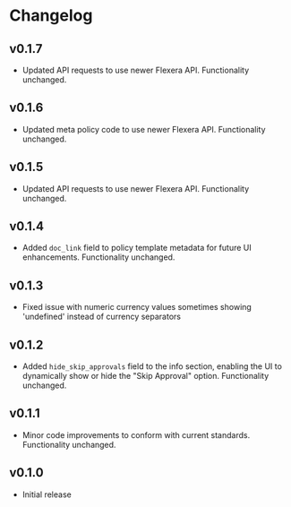 # Changelog

## v0.1.7

- Updated API requests to use newer Flexera API. Functionality unchanged.

## v0.1.6

- Updated meta policy code to use newer Flexera API. Functionality unchanged.

## v0.1.5

- Updated API requests to use newer Flexera API. Functionality unchanged.

## v0.1.4

- Added `doc_link` field to policy template metadata for future UI enhancements. Functionality unchanged.

## v0.1.3

- Fixed issue with numeric currency values sometimes showing 'undefined' instead of currency separators

## v0.1.2

- Added `hide_skip_approvals` field to the info section, enabling the UI to dynamically show or hide the "Skip Approval" option. Functionality unchanged.

## v0.1.1

- Minor code improvements to conform with current standards. Functionality unchanged.

## v0.1.0

- Initial release
